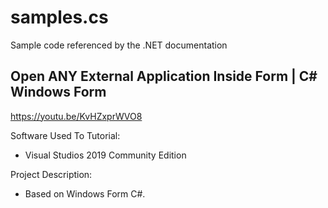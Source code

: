 # samples.cs
Sample code referenced by the .NET documentation


## Open ANY External Application Inside Form | C# Windows Form
https://youtu.be/KvHZxprWVO8

Software Used To Tutorial:
- Visual Studios 2019 Community Edition

Project Description:
- Based on Windows Form C#.